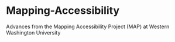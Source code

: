 # Mapping-Accessibility
Advances from the Mapping Accessibility Project (MAP) at Western Washington University
